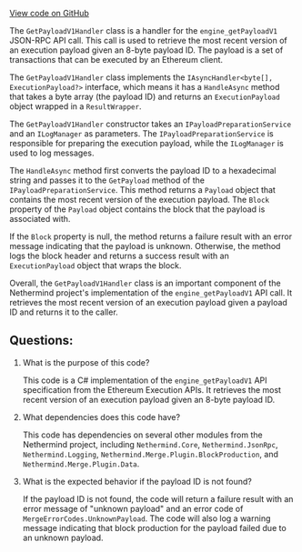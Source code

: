 [View code on GitHub](https://github.com/NethermindEth/nethermind/src/Nethermind/Nethermind.Merge.Plugin/Handlers/GetPayloadV1Handler.cs)

The `GetPayloadV1Handler` class is a handler for the `engine_getPayloadV1` JSON-RPC API call. This call is used to retrieve the most recent version of an execution payload given an 8-byte payload ID. The payload is a set of transactions that can be executed by an Ethereum client. 

The `GetPayloadV1Handler` class implements the `IAsyncHandler<byte[], ExecutionPayload?>` interface, which means it has a `HandleAsync` method that takes a byte array (the payload ID) and returns an `ExecutionPayload` object wrapped in a `ResultWrapper`. 

The `GetPayloadV1Handler` constructor takes an `IPayloadPreparationService` and an `ILogManager` as parameters. The `IPayloadPreparationService` is responsible for preparing the execution payload, while the `ILogManager` is used to log messages. 

The `HandleAsync` method first converts the payload ID to a hexadecimal string and passes it to the `GetPayload` method of the `IPayloadPreparationService`. This method returns a `Payload` object that contains the most recent version of the execution payload. The `Block` property of the `Payload` object contains the block that the payload is associated with. 

If the `Block` property is null, the method returns a failure result with an error message indicating that the payload is unknown. Otherwise, the method logs the block header and returns a success result with an `ExecutionPayload` object that wraps the block. 

Overall, the `GetPayloadV1Handler` class is an important component of the Nethermind project's implementation of the `engine_getPayloadV1` API call. It retrieves the most recent version of an execution payload given a payload ID and returns it to the caller.
## Questions: 
 1. What is the purpose of this code?
    
    This code is a C# implementation of the `engine_getPayloadV1` API specification from the Ethereum Execution APIs. It retrieves the most recent version of an execution payload given an 8-byte payload ID.

2. What dependencies does this code have?
    
    This code has dependencies on several other modules from the Nethermind project, including `Nethermind.Core`, `Nethermind.JsonRpc`, `Nethermind.Logging`, `Nethermind.Merge.Plugin.BlockProduction`, and `Nethermind.Merge.Plugin.Data`.

3. What is the expected behavior if the payload ID is not found?
    
    If the payload ID is not found, the code will return a failure result with an error message of "unknown payload" and an error code of `MergeErrorCodes.UnknownPayload`. The code will also log a warning message indicating that block production for the payload failed due to an unknown payload.